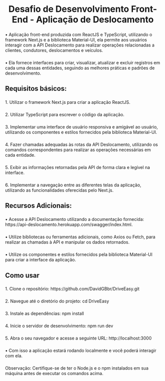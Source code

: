 <h1 align="center">Desafio de Desenvolvimento Front-End - Aplicação de Deslocamento</h1>

###

<p align="left">• Aplicação front-end produzida com ReactJS e TypeScript, utilizando o framework Next.js e a biblioteca Material-UI, ela permite aos usuários interagir com a API Deslocamento para realizar operações relacionadas a clientes, condutores, deslocamentos e veículos.</p>

###

<p align="left">• Ela fornece interfaces para criar, visualizar, atualizar e excluir registros em cada uma dessas entidades, seguindo as melhores práticas e padrões de desenvolvimento.</p>

###

<h2 align="left">Requisitos básicos:</h2>

###

<p align="left">1. Utilizar o framework Next.js para criar a aplicação ReactJS.</p>

###

<p align="left">2. Utilizar TypeScript para escrever o código da aplicação.</p>

###

<p align="left">3. Implementar uma interface de usuário responsiva e amigável ao usuário, utilizando os componentes e estilos fornecidos pela biblioteca Material-UI.</p>

###

<p align="left">4. Fazer chamadas adequadas às rotas da API Deslocamento, utilizando os comandos correspondentes para realizar as operações necessárias em cada entidade.</p>

###

<p align="left">5. Exibir as informações retornadas pela API de forma clara e legível na interface.</p>

###

<p align="left">6. Implementar a navegação entre as diferentes telas da aplicação, utilizando as funcionalidades oferecidas pelo Next.js.</p>

###

<h2 align="left">Recursos Adicionais:</h2>

###

<p align="left">• Acesse a API Deslocamento utilizando a documentação fornecida: https://api-deslocamento.herokuapp.com/swagger/index.html.</p>

###

<p align="left">• Utilize bibliotecas ou ferramentas adicionais, como Axios ou Fetch, para realizar as chamadas à API e manipular os dados retornados.</p>

###

<p align="left">• Utilize os componentes e estilos fornecidos pela biblioteca Material-UI para criar a interface da aplicação.</p>

###

<h2 align="left">Como usar</h2>

###

<p align="left">1. Clone o repositório: https://github.com/DavidGBbr/DriveEasy.git</p>

###

<p align="left">2. Navegue até o diretório do projeto: cd DriveEasy</p>

###

<p align="left">3. Instale as dependências: npm install</p>

###

<p align="left">4. Inicie o servidor de desenvolvimento: npm run dev</p>

###

<p align="left">5. Abra o seu navegador e acesse a seguinte URL: http://localhost:3000</p>

###

<p align="left">• Com isso a aplicação estará rodando localmente e você poderá interagir com ela.</p>

###

<p align="left">Observação: Certifique-se de ter o Node.js e o npm instalados em sua máquina antes de executar os comandos acima.</p>

###
